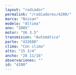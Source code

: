 ```yaml
---
layout: "radiador"
permalink: "/radiadores/4200/"
marca: "Nissan"
modelo: "Altima"
ano: "2005"
motor: "V6 3.5"
transmision: "Automática"
parte: "432688"
clima: "Con clima"
alto: "15 3/4"
ancho: "28 11/16"
observaciones: ""
id: "4200"
---
```


